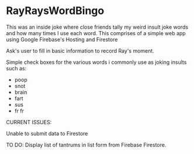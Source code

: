 # RayRaysWordBingo
This was an inside joke where close friends tally my weird insult joke words and how many times I use each word. This comprises of a simple web app using Google Firebase's Hosting and Firestore

Ask's user to fill in basic information to record Ray's moment.

Simple check boxes for the various words i commonly use as joking insults such as:

- poop
- snot
- brain
- fart
- sus
- fr fr


CURRENT ISSUES:

Unable to submit data to Firestore

TO DO:
Display list of tantrums in list form from Firebase Firestore.
